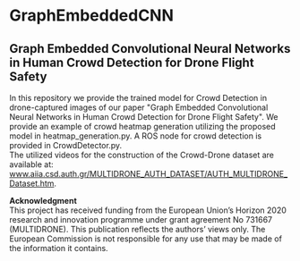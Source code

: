 # GraphEmbeddedCNN
## Graph Embedded Convolutional Neural Networks in Human Crowd Detection for Drone Flight Safety

In this repository we provide the trained model for Crowd Detection in drone-captured images of our paper "Graph Embedded Convolutional Neural Networks in Human Crowd Detection for Drone Flight Safety". We provide an example of crowd heatmap generation utilizing the proposed model in heatmap_generation.py. A ROS node for crowd detection is provided in CrowdDetector.py. \
The utilized videos for the construction of the Crowd-Drone dataset are available at: www.aiia.csd.auth.gr/MULTIDRONE_AUTH_DATASET/AUTH_MULTIDRONE_Dataset.htm.





**Acknowledgment**\
This project has received funding from the European Union’s Horizon 2020 research and innovation programme under grant agreement No 731667 (MULTIDRONE). This publication reflects the authors’ views only. The European Commission is not responsible for any use that may be made of the information it contains.
